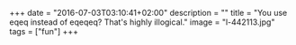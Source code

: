 +++
date = "2016-07-03T03:10:41+02:00"
description = ""
title = "You use eqeq instead of eqeqeq? That's highly illogical."
image = "l-442113.jpg"
tags = ["fun"]
+++

